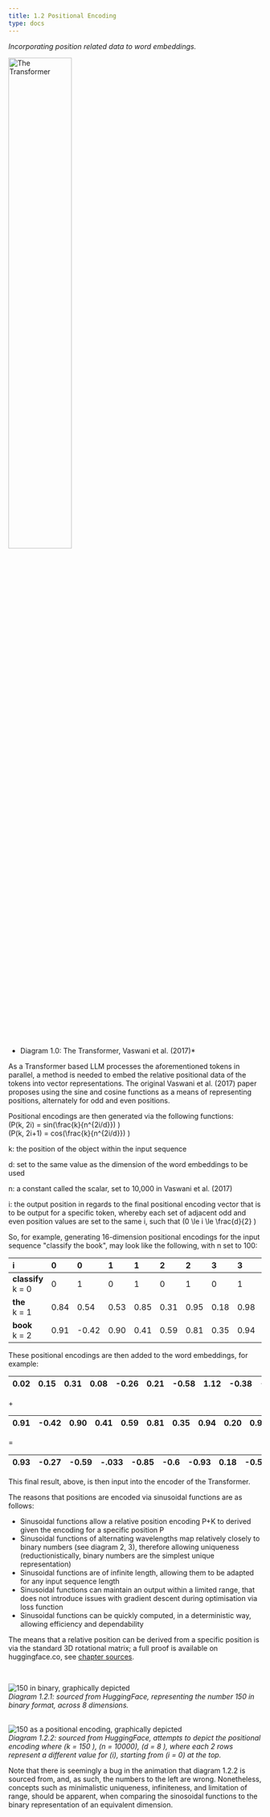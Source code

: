 ```yaml
---
title: 1.2 Positional Encoding
type: docs
---
```


*Incorporating position related data to word embeddings.*


<img src="/img/transformer-vaswani.png" alt="The Transformer" width="50%"/>

* Diagram 1.0: The Transformer, Vaswani et al. (2017)*

As a Transformer based LLM processes the aforementioned tokens in parallel, a method is needed to embed the relative positional data of the tokens into vector representations. The original Vaswani et al. (2017) paper proposes using the sine and cosine functions as a means of representing positions, alternately for odd and even positions.

Positional encodings are then generated via the following functions:  
\(P(k, 2i) = sin(\frac{k}{n^{2i/d}})  \)\
\(P(k, 2i+1) = cos(\frac{k}{n^{2i/d}}) \)

k: the position of the object within the input sequence

d: set to the same value as the dimension of the word embeddings to be used

n: a constant called the scalar, set to 10,000 in Vaswani et al. (2017)

i: the output position in regards to the final positional encoding vector that is to be output for a specific token, whereby each set of adjacent odd and even position values are set to the same i, such that \(0 \le i \le \frac{d}{2} \)

So, for example, generating 16-dimension positional encodings for the input sequence "classify the book", may look like the following, with n set to 100:

| i | 0 | 0 | 1 | 1 | 2 | 2 | 3 | 3 | 4 | 4 | 5 | 5 | 6 | 6 | 7 | 7 |
| :---- | :---- | :---- | :---- | :---- | :---- | :---- | :---- | :---- | :---- | :---- | :---- | :---- | :---- | :---- | :---- | :---- |
| **classify**<br/> k \= 0 | 0 | 1 | 0 | 1 | 0 | 1 | 0 | 1 | 0 | 1 | 0 | 1 | 0 | 1 | 0 | 1 |
| **the**<br/> k \= 1 | 0.84 | 0.54 | 0.53 | 0.85 | 0.31 | 0.95 | 0.18 | 0.98 | 0.10 | 1.00 | 0.06 | 1.00 | 0.03 | 1.00 | 0.02 | 1.00 |
| **book**<br/> k \= 2 | 0.91 | \-0.42 | 0.90 | 0.41 | 0.59 | 0.81 | 0.35 | 0.94 | 0.20 | 0.98 | 0.11 | 0.99 | 0.06 | 1.00 | 0.04 | 1.00 |

These positional encodings are then added to the word embeddings, for example:

| 0.02 | 0.15 | 0.31 | 0.08 | \-0.26 | 0.21 | \-0.58 | 1.12 | \-0.38 | \-0.91 | 0.52 | 0.87 | \-0.17 | 0.73 | \-0.38 | 0.18 |
| :---: | :---: | :---: | :---: | :---: | :---: | :---: | :---: | :---: | :---: | :---: | :---: | :---: | :---: | :---: | :---: |

\+

| 0.91 | \-0.42 | 0.90 | 0.41 | 0.59 | 0.81 | 0.35 | 0.94 | 0.20 | 0.98 | 0.11 | 0.99 | 0.06 | 1.00 | 0.04 | 1.00 |
| :---- | :---- | :---- | :---- | :---- | :---- | :---- | :---- | :---- | :---- | :---- | :---- | :---- | :---- | :---- | :---- |

\=

| 0.93 | \-0.27 | \-0.59 | \-.033 | \-0.85 | \-0.6 | \-0.93 | 0.18 | \-0.58 | \-1.89 | 0.41 | \-0.12 | \-0.23 | \-0.27 | \-0.42 | \-0.82 |
| :---: | :---: | :---: | :---: | :---: | :---: | :---: | :---: | :---: | :---: | :---: | :---: | :---: | :---: | :---: | :---: |

This final result, above, is then input into the encoder of the Transformer.

The reasons that positions are encoded via sinusoidal functions are as follows:

* Sinusoidal functions allow a relative position encoding P+K to derived given the encoding for a specific position P  
* Sinusoidal functions of alternating wavelengths map relatively closely to binary numbers (see diagram 2, 3), therefore allowing uniqueness (reductionistically, binary numbers are the simplest unique representation)  
* Sinusoidal functions are of infinite length, allowing them to be adapted for any input sequence length  
* Sinusoidal functions can maintain an output within a limited range, that does not introduce issues with gradient descent during optimisation via loss function  
* Sinusoidal functions can be quickly computed, in a deterministic way, allowing efficiency and dependability

The means that a relative position can be derived from a specific position is via the standard 3D rotational matrix; a full proof is available on huggingface.co, see [chapter sources](/docs/the-transformer/).

<br/>

![150 in binary, graphically depicted](/img/150-binary.png)  
*Diagram 1.2.1: sourced from HuggingFace, representing the number 150 in binary format, across 8 dimensions.*
<br/>
<br/>

![150 as a positional encoding, graphically depicted](/img/150-sine-cosine.png)  
*Diagram 1.2.2: sourced from HuggingFace, attempts to depict the positional encoding where \(k = 150 \), \(n = 10000\), \(d = 8 \), where each 2 rows represent a different value for \(i\), starting from \(i = 0\) at the top.*

Note that there is seemingly a bug in the animation that diagram 1.2.2 is sourced from, and, as such, the numbers to the left are wrong. Nonetheless, concepts such as minimalistic uniqueness, infiniteness, and limitation of range, should be apparent, when comparing the sinosoidal functions to the binary representation of an equivalent dimension.
